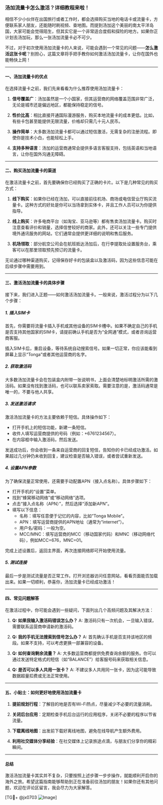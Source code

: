 ### 汤加流量卡怎么激活？详细教程来啦！

相信不少小伙伴在出国旅行或者工作时，都会选择购买当地的电话卡或流量卡，方便联系家人朋友，还能随时刷视频、查地图。而提到汤加这个美丽的南太平洋岛国，大家可能会觉得陌生，但其实它是一个非常适合度假和探险的地方。如果你正计划去汤加玩，那么一张汤加流量卡必不可少。

不过，对于初次使用汤加流量卡的人来说，可能会遇到一个常见的问题——**怎么激活这张卡呢**？别担心，这篇文章将手把手教你如何激活汤加流量卡，让你在国外也能畅快上网！

---

#### 一、汤加流量卡的优点

在选择流量卡之前，我们先来看看为什么推荐使用汤加流量卡：

1. **信号覆盖广**：汤加虽然是一个小国家，但其运营商的网络覆盖范围非常广泛，无论是城市还是偏远地区，都能保持稳定的信号。
   
2. **性价比高**：相比直接开通国际漫游服务，购买本地流量卡的成本更低。比如，有些卡包甚至能提供无限流量，价格却只需几十元人民币。

3. **操作简单**：大多数汤加流量卡都可以通过短信激活，无需复杂的注册流程。即使你是技术小白，也能轻松上手。

4. **支持多种语言**：汤加的运营商通常会提供多语言客服支持，包括英语和当地语言，让你在国外沟通无障碍。

---

#### 二、购买汤加流量卡的渠道

在激活流量卡之前，首先要确保你已经购买了正确的卡片。以下是几种常见的购买方式：

1. **线下购买**：如果你已经在汤加，可以直接前往机场、商场或电信营业厅购买流量卡。这种方式的好处是你可以当场拿到实体卡，并且工作人员可以为你提供指导。

2. **线上购买**：许多电商平台（如淘宝、亚马逊等）都有售卖汤加流量卡。购买时注意查看评价和销量，选择信誉较好的商家。此外，还可以关注一些专门提供境外通讯服务的网站，它们通常会提供更详细的说明和售后服务。

3. **机场领取**：部分航空公司会在航班抵达汤加后，在行李提取处设置服务台，乘客可以在那里领取预先预订的流量卡。

无论通过哪种渠道购买，记得保存好卡的包装盒以及激活码，因为这些信息可能在后续步骤中需要用到。

---

#### 三、激活汤加流量卡的具体步骤

接下来，我们进入正题——如何激活汤加流量卡。一般来说，激活过程分为以下几个步骤：

##### 1. 插入SIM卡

首先，你需要将流量卡插入手机或其他设备的SIM卡槽中。如果不确定自己的手机是否支持其他国家的SIM卡，请提前确认手机是否为“全网通”模式，或者咨询运营商客服。

插入SIM卡后，重启设备，等待系统自动搜索信号。如果一切正常，你应该能看到屏幕上显示“Tonga”或者其他运营商的名字。

##### 2. 获取激活码

大多数汤加流量卡会在包装盒内附带一张说明书，上面会清楚地标明激活所需的激活码。如果没有找到激活码，也可以联系卖家索取。需要注意的是，激活码通常是唯一的，不要与他人共享。

##### 3. 发送激活请求

激活汤加流量卡的方法主要依赖于短信。具体操作如下：

- 打开手机上的短信功能，新建一条短信。
- 收件人填写运营商提供的号码（例如：+6761234567）。
- 在内容框中输入激活码，然后发送。

发送成功后，你会收到一条来自运营商的回复短信，告知你的卡已经成功激活。如果超过几分钟仍未收到回复，建议检查是否输入错误，或者尝试重新发送。

##### 4. 设置APN参数

为了确保流量正常使用，还需要手动配置APN（接入点名称）。具体步骤如下：

- 打开手机的“设置”菜单。
- 找到“蜂窝移动网络”或“移动网络”选项。
- 点击“接入点名称（APN）”，然后选择“添加新APN”。
- 填写以下信息：
  - 名称：填写任意便于记忆的内容，比如“Tonga Mobile”。
  - APN：填写运营商提供的APN地址（通常为“internet”）。
  - 用户名/密码：一般为空。
  - MCC/MNC：填写运营商的MCC（移动国家代码）和MNC（移动网络代码），例如MCC=676，MNC=01。

完成上述设置后，返回主界面，再次连接网络即可开始使用流量。

##### 5. 测试连接

最后一步是测试流量是否正常工作。打开浏览器访问任意网站，看看页面能否加载出来。如果一切顺利，恭喜你，汤加流量卡已经成功激活！

---

#### 四、常见问题解答

在激活过程中，你可能会遇到一些疑问，下面列出几个高频问题及其解决方法：

1. **Q: 如果我输入激活码错误怎么办？**
   A: 激活码只有一次机会，一旦输入错误，需要联系运营商申请新的激活码。

2. **Q: 我的手机无法搜索到信号怎么办？**
   A: 首先确认手机是否支持该地区的频段。如果不支持，可以考虑更换一部兼容的设备。

3. **Q: 如何查询剩余流量？**
   A: 大多数运营商都提供免费查询余额的服务。你可以通过发送特定格式的短信（如“BALANCE”）给客服号码来获取相关信息。

4. **Q: 是否可以多人共用一张卡？**
   A: 不建议多人共用同一张卡，因为这可能导致数据超量扣费或无法正常使用。

---

#### 五、小贴士：如何更好地使用汤加流量卡

1. **提前规划行程**：了解目的地是否有Wi-Fi热点，尽量减少不必要的流量消耗。

2. **关闭后台应用**：定期检查手机后台运行的应用程序，关闭不必要的程序以节省流量。

3. **下载离线地图**：出发前下载好离线地图，避免在线导航产生额外费用。

4. **利用社交媒体分享经验**：在社交媒体上记录旅途点滴，与朋友们分享你的精彩瞬间。

---

#### 总结

激活汤加流量卡其实并不复杂，只要按照上述步骤一步步操作，就能顺利开启你的海外之旅。希望这篇指南能够帮助到正在准备前往汤加的朋友！如果你还有其他问题，欢迎在评论区留言，我会尽力为大家解答。

[TG💪+ @jx0703 ![Image](https://github.com/user-attachments/assets/dbca1d08-cadb-493c-b0ec-ad6f7a83f270)]